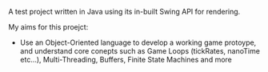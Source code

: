 A test project written in Java using its in-built Swing API for rendering.

My aims for this proejct:
  - Use an Object-Oriented language to develop a working game protoype, and understand core conepts such as Game Loops (tickRates, nanoTime etc...), Multi-Threading, Buffers, Finite State Machines and more
